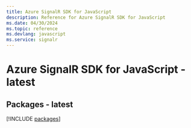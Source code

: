```yaml
---
title: Azure SignalR SDK for JavaScript
description: Reference for Azure SignalR SDK for JavaScript
ms.date: 04/30/2024
ms.topic: reference
ms.devlang: javascript
ms.service: signalr
---
```

# Azure SignalR SDK for JavaScript - latest
## Packages - latest
[!INCLUDE [packages](signalr-index.md)]